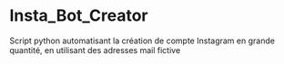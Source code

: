 # Insta_Bot_Creator
Script python automatisant la création de compte Instagram en grande quantité, en utilisant des adresses mail fictive
